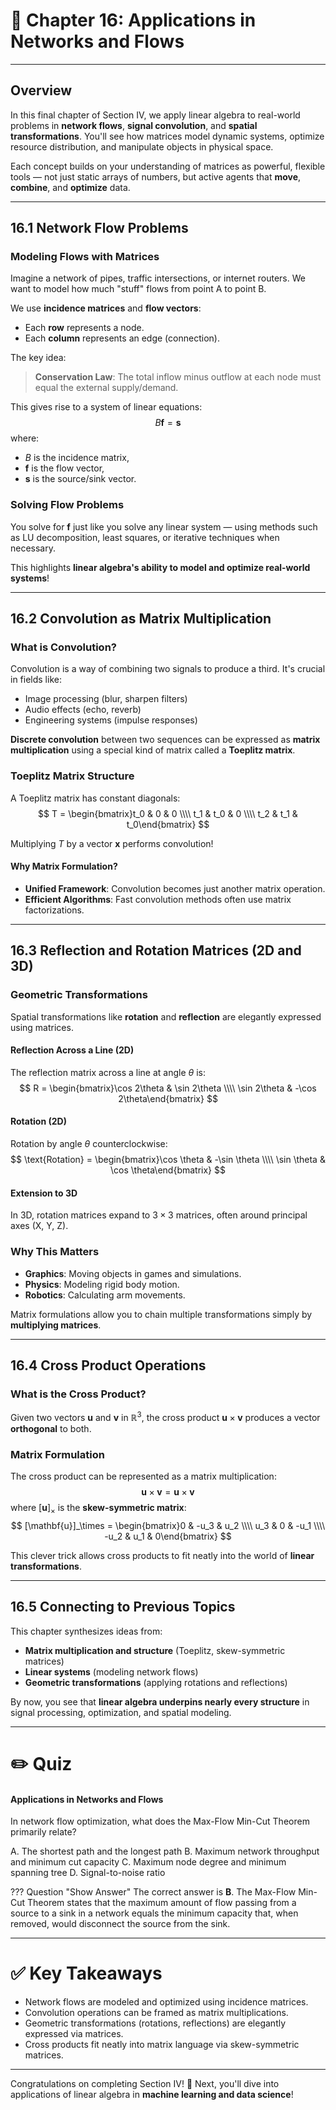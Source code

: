 # 📖 Chapter 16: Applications in Networks and Flows

---

## Overview

In this final chapter of Section IV, we apply linear algebra to real-world problems in **network flows**, **signal convolution**, and **spatial transformations**. You'll see how matrices model dynamic systems, optimize resource distribution, and manipulate objects in physical space.

Each concept builds on your understanding of matrices as powerful, flexible tools — not just static arrays of numbers, but active agents that **move**, **combine**, and **optimize** data.

---

## 16.1 Network Flow Problems

### Modeling Flows with Matrices

Imagine a network of pipes, traffic intersections, or internet routers. We want to model how much "stuff" flows from point A to point B.

We use **incidence matrices** and **flow vectors**:
- Each **row** represents a node.
- Each **column** represents an edge (connection).

The key idea:
> **Conservation Law**: The total inflow minus outflow at each node must equal the external supply/demand.

This gives rise to a system of linear equations:
$$
B \mathbf{f} = \mathbf{s}
$$
where:
- $B$ is the incidence matrix,
- $\mathbf{f}$ is the flow vector,
- $\mathbf{s}$ is the source/sink vector.

### Solving Flow Problems
You solve for $\mathbf{f}$ just like you solve any linear system — using methods such as LU decomposition, least squares, or iterative techniques when necessary.

This highlights **linear algebra's ability to model and optimize real-world systems**!

---

## 16.2 Convolution as Matrix Multiplication

### What is Convolution?
Convolution is a way of combining two signals to produce a third. It's crucial in fields like:
- Image processing (blur, sharpen filters)
- Audio effects (echo, reverb)
- Engineering systems (impulse responses)

**Discrete convolution** between two sequences can be expressed as **matrix multiplication** using a special kind of matrix called a **Toeplitz matrix**.

### Toeplitz Matrix Structure
A Toeplitz matrix has constant diagonals:
$$
T = \begin{bmatrix}t_0 & 0 & 0 \\\\ t_1 & t_0 & 0 \\\\ t_2 & t_1 & t_0\end{bmatrix}
$$

Multiplying $T$ by a vector $\mathbf{x}$ performs convolution!

#### Why Matrix Formulation?
- **Unified Framework**: Convolution becomes just another matrix operation.
- **Efficient Algorithms**: Fast convolution methods often use matrix factorizations.

---

## 16.3 Reflection and Rotation Matrices (2D and 3D)

### Geometric Transformations
Spatial transformations like **rotation** and **reflection** are elegantly expressed using matrices.

#### Reflection Across a Line (2D)
The reflection matrix across a line at angle $\theta$ is:
$$
R = \begin{bmatrix}\cos 2\theta & \sin 2\theta \\\\ \sin 2\theta & -\cos 2\theta\end{bmatrix}
$$

#### Rotation (2D)
Rotation by angle $\theta$ counterclockwise:
$$
\text{Rotation} = \begin{bmatrix}\cos \theta & -\sin \theta \\\\ \sin \theta & \cos \theta\end{bmatrix}
$$

#### Extension to 3D
In 3D, rotation matrices expand to $3 \times 3$ matrices, often around principal axes (X, Y, Z).

### Why This Matters
- **Graphics**: Moving objects in games and simulations.
- **Physics**: Modeling rigid body motion.
- **Robotics**: Calculating arm movements.

Matrix formulations allow you to chain multiple transformations simply by **multiplying matrices**.

---

## 16.4 Cross Product Operations

### What is the Cross Product?
Given two vectors $\mathbf{u}$ and $\mathbf{v}$ in $\mathbb{R}^3$, the cross product $\mathbf{u} \times \mathbf{v}$ produces a vector **orthogonal** to both.

### Matrix Formulation
The cross product can be represented as a matrix multiplication:
$$
\mathbf{u} \times \mathbf{v} = \mathbf{u} \times \mathbf{v}
$$
where $[\mathbf{u}]_\times$ is the **skew-symmetric matrix**:
$$
[\mathbf{u}]_\times = \begin{bmatrix}0 & -u_3 & u_2 \\\\ u_3 & 0 & -u_1 \\\\ -u_2 & u_1 & 0\end{bmatrix}
$$

This clever trick allows cross products to fit neatly into the world of **linear transformations**.

---

## 16.5 Connecting to Previous Topics

This chapter synthesizes ideas from:
- **Matrix multiplication and structure** (Toeplitz, skew-symmetric matrices)
- **Linear systems** (modeling network flows)
- **Geometric transformations** (applying rotations and reflections)

By now, you see that **linear algebra underpins nearly every structure** in signal processing, optimization, and spatial modeling.

---

# ✏️ Quiz

#### Applications in Networks and Flows

In network flow optimization, what does the Max-Flow Min-Cut Theorem primarily relate?

<div class="upper-alpha" markdown>
A. The shortest path and the longest path  
B. Maximum network throughput and minimum cut capacity  
C. Maximum node degree and minimum spanning tree  
D. Signal-to-noise ratio  
</div>

??? Question "Show Answer"
    The correct answer is **B**. The Max-Flow Min-Cut Theorem states that the maximum amount of flow passing from a source to a sink in a network equals the minimum capacity that, when removed, would disconnect the source from the sink.

---

# ✅ Key Takeaways
- Network flows are modeled and optimized using incidence matrices.
- Convolution operations can be framed as matrix multiplications.
- Geometric transformations (rotations, reflections) are elegantly expressed via matrices.
- Cross products fit neatly into matrix language via skew-symmetric matrices.

---

Congratulations on completing Section IV! 🚀 Next, you'll dive into applications of linear algebra in **machine learning and data science**!
